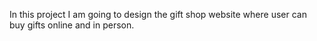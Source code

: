 In this project I am going to design the gift shop website where user can buy gifts online and in person.